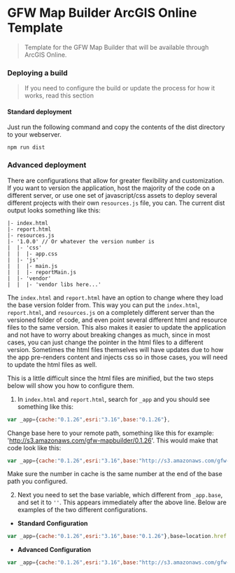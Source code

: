 # GFW Map Builder ArcGIS Online Template
> Template for the GFW Map Builder that will be available through ArcGIS Online.

### Deploying a build
> If you need to configure the build or update the process for how it works, read this section

#### Standard deployment
Just run the following command and copy the contents of the dist directory to your webserver.
```shell
npm run dist
```

### Advanced deployment
There are configurations that allow for greater flexibility and customization. If you want to version the application, host the majority of the code on a different server, or use one set of javascript/css assets to deploy several different projects with their own `resources.js` file, you can. The current dist output looks something like this:

```
|- index.html
|- report.html
|- resources.js
|- '1.0.0' // Or whatever the version number is
|  |- 'css'
|  |  |- app.css
|  |- 'js'
|  |  |- main.js
|  |  |- reportMain.js
|  |- 'vendor'
|  |  |- 'vendor libs here...'
```
The `index.html` and `report.html` have an option to change where they load the base version folder from. This way you can put the `index.html`, `report.html`, and `resources.js` on a completely different server than the versioned folder of code, and even point several different html and resource files to the same version. This also makes it easier to update the application and not have to worry about breaking changes as much, since in most cases, you can just change the pointer in the html files to a different version. Sometimes the html files themselves will have updates due to how the app pre-renders content and injects css so in those cases, you will need to update the html files as well.

This is a little difficult since the html files are minified, but the two steps below will show you how to configure them.

1. In `index.html` and `report.html`, search for `_app` and you should see something like this:
```javascript
var _app={cache:"0.1.26",esri:"3.16",base:"0.1.26"},
```
Change base here to your remote path, something like this for example: 'http://s3.amazonaws.com/gfw-mapbuilder/0.1.26'.  This would make that code look like this:
```javascript
var _app={cache:"0.1.26",esri:"3.16",base:"http://s3.amazonaws.com/gfw-mapbuilder/0.1.26"},
```
Make sure the number in cache is the same number at the end of the base path you configured.

2. Next you need to set the base variable, which different from `_app.base`, and set it to `''`.  This appears immediately after the above line. Below are examples of the two different configurations.
  * **Standard Configuration**
  ```javascript
  var _app={cache:"0.1.26",esri:"3.16",base:"0.1.26"},base=location.href.replace(/\/[^\/]+$/,"");
  ```
  * **Advanced Configuration**
  ```javascript
  var _app={cache:"0.1.26",esri:"3.16",base:"http://s3.amazonaws.com/gfw-mapbuilder/0.1.26"},base='';
  ```
